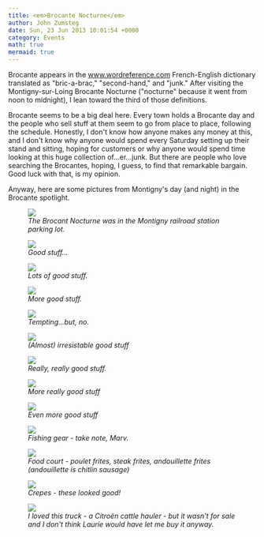 ```yaml
---
title: <em>Brocante Nocturne</em>
author: John Zumsteg
date: Sun, 23 Jun 2013 10:01:54 +0000
category: Events
math: true
mermaid: true
---
```

Brocante appears in the www.wordreference.com French-English dictionary translated as "bric-a-brac," "second-hand," and "junk." After visiting the Montigny-sur-Loing Brocante Nocturne ("nocturne" because it went from noon to midnight), I lean toward the third of those definitions.

Brocante seems to be a big deal here. Every town holds a Brocante day and the people who sell stuff at them seem to go from place to place, following the schedule. Honestly, I don't know how anyone makes any money at this, and I don't know why anyone would spend every Saturday setting up their stand and sitting, hoping for customers or why anyone would spend time looking at this huge collection of...er...junk.  But there are people who love searching the Brocantes, hoping, I guess, to find that remarkable bargain. Good luck with that, is my opinion.

Anyway, here are some pictures from Montigny's day (and night) in the Brocante spotlight.
<figure>
	<img src="{{site.url}}/assets/images/2013/06/DSC02944.jpg"/>
	<figcaption><em>The Brocant  Nocturne was in the Montigny railroad station parking lot.</em></figcaption>
</figure>


<figure>
	<img src="{{site.url}}/assets/images/2013/06/DSC02942.jpg"/>
	<figcaption><em>Good stuff...</em></figcaption>
</figure>

<figure>
	<img src="{{site.url}}/assets/images/2013/06/DSC02948.jpg"/>
	<figcaption><em>Lots of good stuff.</em></figcaption>
</figure>

<figure>
	<img src="{{site.url}}/assets/images/2013/06/DSC02950.jpg"/>
	<figcaption><em>More good stuff.</em></figcaption>
</figure>

<figure>
	<img src="{{site.url}}/assets/images/2013/06/DSC02946.jpg"/>
	<figcaption><em>Tempting...but, no.</em></figcaption>
</figure>

<figure>
	<img src="{{site.url}}/assets/images/2013/06/DSC02953.jpg"/>
	<figcaption><em>(Almost) irresistable good stuff</em></figcaption>
</figure>

<figure>
	<img src="{{site.url}}/assets/images/2013/06/DSC02954.jpg"/>
	<figcaption><em>Really, really good stuff.</em></figcaption>
</figure>

<figure>
	<img src="{{site.url}}/assets/images/2013/06/DSC02960.jpg"/>
	<figcaption><em>More really good stuff</em></figcaption>
</figure>

<figure>
	<img src="{{site.url}}/assets/images/2013/06/DSC02962.jpg"/>
	<figcaption><em>Even more good stuff</em></figcaption>
</figure>

<figure>
	<img src="{{site.url}}/assets/images/2013/06/DSC02955.jpg"/>
	<figcaption><em>Fishing gear - take note, Marv.</em></figcaption>
</figure>


<figure>
	<img src="{{site.url}}/assets/images/2013/06/DSC02956.jpg"/>
	<figcaption><em>Food court -  poulet frites, steak frites, andouillette frites (andouillette is chitlin sausage)</em></figcaption>
</figure>

<figure>
	<img src="{{site.url}}/assets/images/2013/06/DSC02959.jpg"/>
	<figcaption><em>Crepes - these looked good!</em></figcaption>
</figure>

<figure>
	<img src="{{site.url}}/assets/images/2013/06/DSC02947.jpg"/>
	<figcaption><em>I loved this truck - a Citroën cattle hauler - but it wasn't for sale and I don't think Laurie would have let me buy it anyway.</em></figcaption>
</figure>


